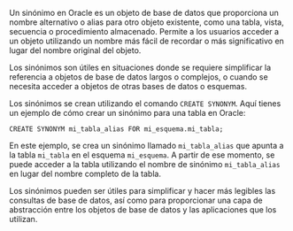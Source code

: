 Un sinónimo en Oracle es un objeto de base de datos que proporciona un nombre alternativo o alias para otro objeto existente, como una tabla, vista, secuencia o procedimiento almacenado. Permite a los usuarios acceder a un objeto utilizando un nombre más fácil de recordar o más significativo en lugar del nombre original del objeto.

Los sinónimos son útiles en situaciones donde se requiere simplificar la referencia a objetos de base de datos largos o complejos, o cuando se necesita acceder a objetos de otras bases de datos o esquemas.

Los sinónimos se crean utilizando el comando `CREATE SYNONYM`. Aquí tienes un ejemplo de cómo crear un sinónimo para una tabla en Oracle:

```
CREATE SYNONYM mi_tabla_alias FOR mi_esquema.mi_tabla;
```

En este ejemplo, se crea un sinónimo llamado `mi_tabla_alias` que apunta a la tabla `mi_tabla` en el esquema `mi_esquema`. A partir de ese momento, se puede acceder a la tabla utilizando el nombre de sinónimo `mi_tabla_alias` en lugar del nombre completo de la tabla.

Los sinónimos pueden ser útiles para simplificar y hacer más legibles las consultas de base de datos, así como para proporcionar una capa de abstracción entre los objetos de base de datos y las aplicaciones que los utilizan.